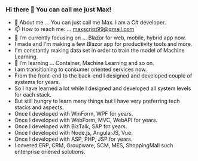 ### Hi there 👋 You can call me just Max! 

<!--
**ScriptBox99/ScriptBox99** is a ✨ _special_ ✨ repository because its `README.md` (this file) appears on your GitHub profile.

Here are some ideas to get you started:

- 🔭 I’m currently working on ...
- 🌱 I’m currently learning ...
- 👯 I’m looking to collaborate on ...
- 🤔 I’m looking for help with ...
- 💬 Ask me about ...
- 📫 How to reach me: ...
- 😄 Pronouns: ...
- ⚡ Fun fact: ...
-->

- 💬 About me ... You can just call me Max. I am a C# developer. 
- 📫 How to reach me: ... maxscript99@gmail.com
- 🔭 I’m currently focusing on ... Blazor for web, mobile, hybrid app now.
- I made and I'm making a few Blazor app for productivity tools and more.
- I'm constantly making data set in order to train the model of Machine Learning.
- 🌱 I’m learning ... Container, Machine Learning and so on.
- I am transitioning to consumer oriented services now.
- From the front-end to the back-end I designed and developed couple of systems for years.
- So I have learned a lot while I designed and developed all system levels for each stack.
- But still hungry to learn many things but I have very preferring tech stacks and aspects.
- Once I developed with WinForm, WPF for years.
- Once I developed with WebForm, MVC, WebAPI for years.
- Once I developed with BizTalk, SAP for years.
- Once I developed with Node.js, AngularJS, Vue.
- Once I developed with ASP, PHP, JSP for years.
- I covered ERP, CRM, Groupware, SCM, MES, ShoppingMall such enterprise oriened solutions.

